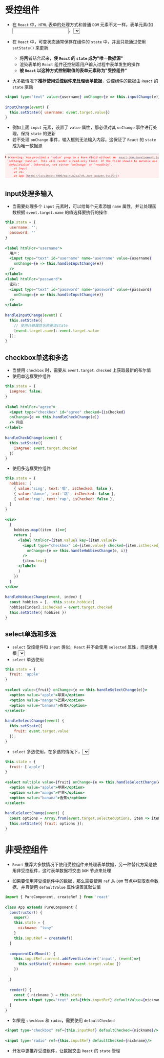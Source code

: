 # 受控组件

- 在 `React` 中，`HTML` 表单的处理方式和普通 `DOM` 元素不太一样，表单元素(如<input>、<select>等)通常需要维护自己的 `state`，并根据输入进行更新

- 在 `React` 中，可变状态通常保存在组件的 `state` 中，并且只能通过使用 `setState()` 来更新
  - 将两者结合起来，**使 `React` 的 `state` 成为"唯一数据源"**
  - 渲染表单的 `React` 组件还控制着用户输入过程中表单发生的操作
  - **被 `React` 以这种方式控制取值的表单元素称为"受控组件"**
- 大多数情况下**推荐使用受控组件来处理表单数据**，受控组件的数据由 `React` 的 `state` 驱动 

```jsx
<input type="text" value={username} onChange={e => this.inputChange(e)} />

inputChange(event) {
  this.setState({ username: event.target.value})
}
```

- 例如上面 `input` 元素，设置了 `value` 属性，那必须对其 `onChange` 事件进行处理，保持 `state` 的更新
- 若不处理 `onChange` 事件，输入框则无法输入内容，这保证了 `React` 的 `state` 成为唯一数据源

![1686653554780](images/1686653554780.png)

## input处理多输入

- 当需要处理多个 `input` 元素时，可以给每个元素添加 `name` 属性，并让处理函数根据 `event.target.name` 的值选择要执行的操作

```jsx
this.state = {
  username: '';
  password: ''
}

<label htmlFor="username">
  用户：
  <input type="text" id="username" name="username" value={username}
    onChange={e => this.handleInputChange(e)}
  />
</label>
<label htmlFor="password">
  密码：
  <input type="text" id="password" name="password" value={password}
    onChange={e => this.handleInputChange(e)}
  />
</label>

handleInputChange(event) {
  this.setState({
    // 使用计算属性名称更改state
    [event.target.name]: event.target.value
  });
}
```

## checkbox单选和多选

- 当使用 `checkbox` 时，需要从 `event.target.checked` 上获取最新的布尔值
- 使用单选框受控组件

```jsx
this.state = {
  isAgree: false;
}

<label htmlFor="agree">
  <input type="checkbox" id="agree" checked={isChecked} 
  onChange={e => this.handleCheckChange(e)} 
  /> 同意
</label>

handleCheckChange(event) {
  this.setState({ 
    isAgree: event.target.checked
  })
}
```

- 使用多选框受控组件

```jsx
this.state = {
  hobbies: [
    { value:'sing', text:'唱', isChecked: false },
    { value:'dance', text:'跳', isChecked: false },
    { value:'rap', text:'rap', isChecked: false },
  ]
}

<div>
  {
    hobbies.map((item, i)=>{
    return (
      <label htmlFor={item.value} key={item.value}>
        <input type="checkbox" id={item.value} checked={item.isChecked}
          onChange={e => this.handleHobbiesChange(e, i)}
        /> 
        {item.text}
      </label>
      )
    }) 
  }
</div>

handleHobbiesChange(event, index) {
  const hobbies = [...this.state.hobbies]
  hobbies[index].isChecked = event.target.checked
  this.setState({ hobbies })
}
```

## select单选和多选

- `select` 受控组件和 `input` 类似，`React` 并不会使用 `selected` 属性，而是使用根 <select>标签上使用 `value` 属性 
- `select` 单选使用

```jsx
this.state = {
  fruit: 'apple'
}

<select value={fruit} onChange={e => this.handleSelectChange(e)}>
  <option value="apple">苹果</option>
  <option value="mango">芒果</option>
  <option value="banana">香蕉</option>
</select>

handleSelectChange(event) {
  this.setState({
    fruit: event.target.value
  });
}
```

- `select` 多选使用，在多选的情况下，<select>根标签的 `value` 需要绑定一个数组，并且在 `onChange` 中需要通过 `event.target.selectedOptions` 获取当前选中的所有项

```jsx
this.state = {
  fruit: ['apple']
}

<select multiple value={fruit} onChange={e => this.handleSelectChange(e)}>
  <option value="apple">苹果</option>
  <option value="mango">芒果</option>
  <option value="banana">香蕉</option>
</select>

handleSelectChange(event) {
  const options = Array.from(event.target.selectedOptions, item => item.value)
  this.setState({ fruit: options });
}
```

# 非受控组件

- `React` 推荐大多数情况下使用受控组件来处理表单数据，另一种替代方案是使用非受控组件，这时表单数据将交由 `DOM` 节点来处理

- 如果要使用非受控组件中的数据，那么需要使用 `ref` 从 `DOM` 节点中获取表单数据，并且使用 `defaultValue` 属性设置其默认值

```jsx
import { PureComponent, createRef } from 'react'

class App extends PureComponent {
  constructor() {
    super()
    this.state = {
      nickname: "tony"
    }
    this.inputRef = createRef()
  }

  componentDidMount() {
    this.inputRef.current.addEventListener('input', (event)=>{
      this.setState({ nickname: event.target.value })
    })

  }

  render() {
    const { nickname } = this.state
    return <input type="text" ref={this.inputRef} defaultValue={nickname}/>
  }
}
```

- 如果是 `checkbox` 和 `radio`，需要使用 `defaultChecked`

```jsx
<input type="checkbox" ref={this.inputRef} defaultChecked={nickname}/>

<input type="radio" ref={this.inputRef} defaultChecked={nickname}/>
```

- 开发中更推荐受控组件，让数据交由 `React` 的 `state` 管理